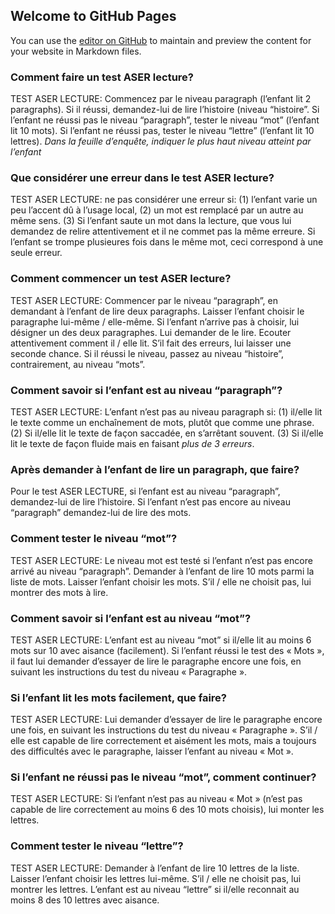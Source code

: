 ## Welcome to GitHub Pages

You can use the [editor on GitHub](https://github.com/kmarkiv/pec/edit/master/index.md) to maintain and preview the content for your website in Markdown files.

### Comment faire un test ASER lecture? 
TEST ASER LECTURE: Commencez par le niveau paragraph (l’enfant lit 2 paragraphs). Si il réussi, demandez-lui de lire l’histoire (niveau “histoire”. Si l’enfant ne réussi pas le niveau “paragraph”, tester le niveau “mot” (l’enfant lit 10 mots). Si l’enfant ne réussi pas, tester le niveau “lettre” (l’enfant lit 10 lettres). *Dans la feuille d’enquête, indiquer le plus haut niveau atteint par l’enfant*
							
### Que considérer une erreur dans le test ASER lecture? 
TEST ASER LECTURE: ne pas considérer une erreur si: (1) l’enfant varie un peu l’accent dû à l’usage local, (2) un mot est remplacé par un autre au même sens. (3) Si l’enfant saute un mot dans la lecture, que vous lui demandez de relire attentivement et il ne commet pas la même erreure. Si l’enfant se trompe plusieures fois dans le même mot, ceci correspond à une seule erreur. 

### Comment commencer un test ASER lecture? 
TEST ASER LECTURE: Commencer par le niveau “paragraph”, en demandant à l’enfant de lire deux paragraphs. Laisser l’enfant choisir le paragraphe lui-même / elle-même. Si l’enfant n’arrive pas à choisir, lui désigner un des deux paragraphes. Lui demander de le lire. Ecouter attentivement comment il / elle lit. S’il fait des erreurs, lui laisser une seconde chance. Si il réussi le niveau, passez au niveau “histoire”, contrairement, au niveau “mots”. 

### Comment savoir si l’enfant est au niveau “paragraph”?
TEST ASER LECTURE: L’enfant n’est pas au niveau paragraph si: (1) il/elle lit le texte comme un enchaînement de mots, plutôt que comme une phrase. (2) Si il/elle lit le texte de façon saccadée, en s’arrêtant souvent. (3) Si il/elle lit le texte de façon fluide mais en faisant *plus de 3 erreurs*. 

### Après demander à l’enfant de lire un paragraph, que faire?
Pour le test ASER LECTURE, si l’enfant est au niveau “paragraph”, demandez-lui de lire l’histoire. Si l’enfant n’est pas encore au niveau “paragraph” demandez-lui de lire des mots. 

### Comment tester le niveau “mot”?
TEST ASER LECTURE: Le niveau mot est testé si l’enfant n’est pas encore arrivé au niveau “paragraph”. Demander à l’enfant de lire 10 mots parmi la liste de mots. Laisser l’enfant choisir les mots. S’il / elle ne choisit pas, lui montrer des mots à lire. 

### Comment savoir si l’enfant est au niveau “mot”?				
TEST ASER LECTURE: L’enfant est au niveau “mot” si il/elle lit au moins 6 mots sur 10 avec aisance (facilement). Si l’enfant réussi le test des « Mots », il faut lui demander d’essayer de lire le paragraphe encore une fois, en suivant les instructions du test du niveau « Paragraphe ». 

### Si l’enfant lit les mots facilement, que faire?
TEST ASER LECTURE: Lui demander d’essayer de lire le paragraphe encore une fois, en suivant les instructions du test du niveau « Paragraphe ». S’il / elle est capable de lire correctement et aisément les mots, mais a toujours des difficultés avec le paragraphe, laisser l’enfant au niveau « Mot ». 

### Si l’enfant ne réussi pas le niveau “mot”, comment continuer? 
TEST ASER LECTURE: Si l’enfant n’est pas au niveau « Mot » (n’est pas capable de lire correctement au moins 6 des 10 mots choisis), lui monter les lettres. 

### Comment tester le niveau “lettre”?
TEST ASER LECTURE: Demander à l’enfant de lire 10 lettres de la liste. Laisser l’enfant choisir les lettres lui-même. S’il / elle ne choisit pas, lui montrer les lettres. L’enfant est au niveau “lettre” si il/elle reconnait au moins 8 des 10 lettres avec aisance. 
